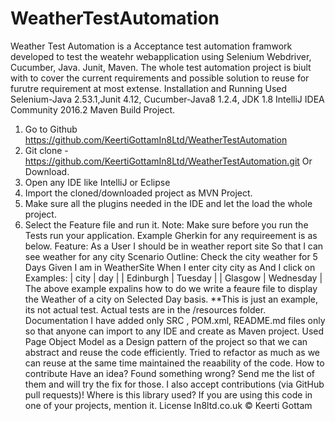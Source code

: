 # WeatherTestAutomation
Weather Test Automation is a Acceptance test automation framwork developed to test the weatehr webapplication using Selenium Webdriver, Cucumber, Java. Junit, Maven. The whole test automation project is biult with to cover the current requirements and possible solution to reuse for furutre requirement at most extense. 
Installation and Running
Used 
Selenium-Java 2.53.1,Junit 4.12, 
Cucumber-Java8 1.2.4, 
JDK 1.8
IntelliJ IDEA Community 2016.2
Maven Build Project.
1. Go to Github https://github.com/KeertiGottamIn8Ltd/WeatherTestAutomation
2. Git clone - https://github.com/KeertiGottamIn8Ltd/WeatherTestAutomation.git Or Download. 
3. Open any IDE like IntelliJ or Eclipse
4. Import the cloned/downloaded project as MVN Project.
5. Make sure all the plugins needed in the IDE  and let the load the whole project.
6. Select the Feature file and run it. 
Note: Make sure before you run the Tests run your application. 
Example
Gherkin for any requireement is as below. 
Feature: As a User
  I should be in weather report site
  So that I can see weather for any city
  Scenario Outline: Check the city weather for 5 Days
    Given I am in WeatherSite
    When I enter city city as <city>
    And I click on <day>
Examples:
  | city      | day       |
  | Edinburgh | Tuesday   | 
  | Glasgow   | Wednesday | 
The above example expalins how to do we write a feaure file to display the Weather of a city on Selected Day basis. 
**This is just an example, its not actual test. Actual tests are in the /resources folder.
Documentation
I have added only SRC , POM.xml, README.md files only so that anyone can import to any IDE and create as Maven project. 
Used Page Object Model as a Design pattern of the project so that we can abstract and reuse the code efficiently.
Tried to refactor as much as we can reuse at the same time maintained the reaability of the code.
How to contribute
Have an idea? Found something wrong? Send me the list of them and will try the fix for those. I also accept contributions (via GitHub pull requests)!
Where is this library used?
If you are using this code in one of your projects, mention it. 
License
In8ltd.co.uk © Keerti Gottam
